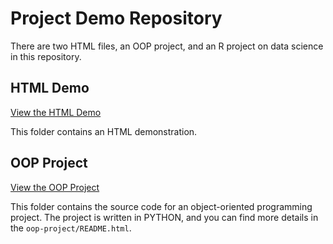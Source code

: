 # Project Demo Repository
There are two HTML files, an OOP project, and an R project on data science in this repository. 

## HTML Demo
[View the HTML Demo](html-demo/index.html)

This folder contains an HTML demonstration.

## OOP Project
[View the OOP Project](oop-project/)

This folder contains the source code for an object-oriented programming project.
The project is written in PYTHON, and you can find more details in the `oop-project/README.html`.

